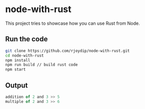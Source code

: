 # node-with-rust

This project tries to showcase how you can use Rust from Node.

## Run the code

```bash
git clone https://github.com/rjoydip/node-with-rust.git
cd node-with-rust
npm install
npm run build // build rust code
npm start
```

## Output

```js
addition of 2 and 3 >> 5
multiple of 2 and 3 >> 6
```
